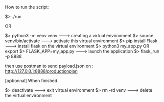 How to run the script:

$> ./run

OR

$> python3 -m venv venv             ---> creating a virtual environment
$> source venv/bin/activate         ---> activate this virtual environment 
$> pip install Flask                ---> install flask on the virtual environment
$> python3 my_app.py            OR export   $> FLASK_APP=my_app.py         ---> launch the application
                                            $> flask_run -p 8888

then use postman to send payload.json on : http://127.0.0.1:8888/productionplan


[optionnal]
When finished

$> deactivate     ---> exit virtual environment
$> rm -rd venv    ---> delete the virtual environment